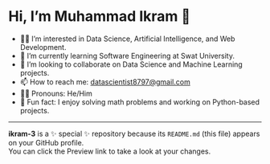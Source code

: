 # Hi, I’m Muhammad Ikram 👋

- 👨‍💻 I’m interested in Data Science, Artificial Intelligence, and Web Development.
- 🌱 I’m currently learning Software Engineering at Swat University.
- 🤝 I’m looking to collaborate on Data Science and Machine Learning projects.
- 📫 How to reach me: datascientist8797@gmail.com
- 🧑‍🎓 Pronouns: He/Him
- 🌟 Fun fact: I enjoy solving math problems and working on Python-based projects.

---

**ikram-3** is a ✨ special ✨ repository because its `README.md` (this file) appears on your GitHub profile.  
You can click the Preview link to take a look at your changes.
